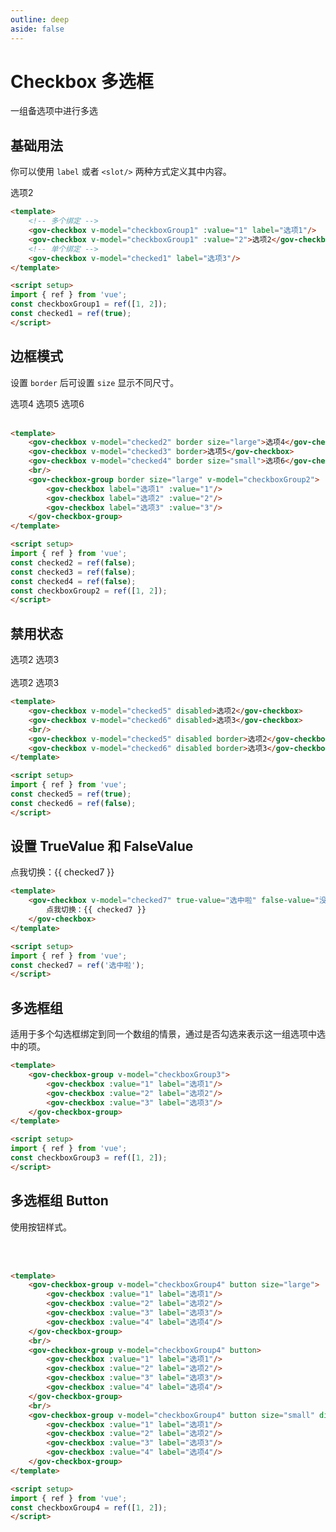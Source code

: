 ```yaml
---
outline: deep
aside: false
---
```


# Checkbox 多选框

一组备选项中进行多选

<script setup>
import { ref } from 'vue';
const checkboxGroup1 = ref([1, 2]);
const checkboxGroup2 = ref([1, 2]);
const checkboxGroup3 = ref([1, 2]);
const checkboxGroup4 = ref([1, 2]);

const checked1 = ref(true);
const checked2 = ref(false);
const checked3 = ref(false);
const checked4 = ref(false);
const checked5 = ref(true);
const checked6 = ref(false);
const checked7 = ref('选中啦');
</script>


## 基础用法

你可以使用 ```label``` 或者 ```<slot/>``` 两种方式定义其中内容。

<demo-container class="demo-gov-form">
	<gov-checkbox v-model="checkboxGroup1" :value="1" label="选项1"/>
	<gov-checkbox v-model="checkboxGroup1" :value="2">选项2</gov-checkbox>
	<gov-checkbox v-model="checked1" label="选项3"/>
</demo-container>

```md
<template>
	<!-- 多个绑定 -->
	<gov-checkbox v-model="checkboxGroup1" :value="1" label="选项1"/>
	<gov-checkbox v-model="checkboxGroup1" :value="2">选项2</gov-checkbox>
	<!-- 单个绑定 -->
	<gov-checkbox v-model="checked1" label="选项3"/>
</template>

<script setup>
import { ref } from 'vue';
const checkboxGroup1 = ref([1, 2]);
const checked1 = ref(true);
</script>
```


## 边框模式

设置 ```border``` 后可设置 ```size``` 显示不同尺寸。

<demo-container class="demo-gov-form">
	<gov-checkbox v-model="checked2" border size="large">选项4</gov-checkbox>
	<gov-checkbox v-model="checked3" border>选项5</gov-checkbox>
	<gov-checkbox v-model="checked4" border size="small">选项6</gov-checkbox>
	<br/>
	<br/>
	<gov-checkbox-group border size="large" v-model="checkboxGroup2">
		<gov-checkbox label="选项1" :value="1"/>
		<gov-checkbox label="选项2" :value="2"/>
		<gov-checkbox label="选项3" :value="3"/>
	</gov-checkbox-group>
</demo-container>

```md
<template>
	<gov-checkbox v-model="checked2" border size="large">选项4</gov-checkbox>
	<gov-checkbox v-model="checked3" border>选项5</gov-checkbox>
	<gov-checkbox v-model="checked4" border size="small">选项6</gov-checkbox>
	<br/>
	<gov-checkbox-group border size="large" v-model="checkboxGroup2">
		<gov-checkbox label="选项1" :value="1"/>
		<gov-checkbox label="选项2" :value="2"/>
		<gov-checkbox label="选项3" :value="3"/>
	</gov-checkbox-group>
</template>

<script setup>
import { ref } from 'vue';
const checked2 = ref(false);
const checked3 = ref(false);
const checked4 = ref(false);
const checkboxGroup2 = ref([1, 2]);
</script>
```


## 禁用状态
<demo-container class="demo-gov-form">
	<gov-checkbox v-model="checked5" disabled>选项2</gov-checkbox>
	<gov-checkbox v-model="checked6" disabled>选项3</gov-checkbox>
	<br/>
	<br/>
	<gov-checkbox v-model="checked5" disabled border>选项2</gov-checkbox>
	<gov-checkbox v-model="checked6" disabled border>选项3</gov-checkbox>
</demo-container>

```md
<template>
	<gov-checkbox v-model="checked5" disabled>选项2</gov-checkbox>
	<gov-checkbox v-model="checked6" disabled>选项3</gov-checkbox>
	<br/>
	<gov-checkbox v-model="checked5" disabled border>选项2</gov-checkbox>
	<gov-checkbox v-model="checked6" disabled border>选项3</gov-checkbox>
</template>

<script setup>
import { ref } from 'vue';
const checked5 = ref(true);
const checked6 = ref(false);
</script>
```



## 设置 TrueValue 和 FalseValue

<demo-container class="demo-gov-form">
	<gov-checkbox v-model="checked7" true-value="选中啦" false-value="没选中">点我切换：{{ checked7 }}</gov-checkbox>
</demo-container>

```md
<template>
	<gov-checkbox v-model="checked7" true-value="选中啦" false-value="没选中">
		点我切换：{{ checked7 }}
	</gov-checkbox>
</template>

<script setup>
import { ref } from 'vue';
const checked7 = ref('选中啦');
</script>
```


## 多选框组

适用于多个勾选框绑定到同一个数组的情景，通过是否勾选来表示这一组选项中选中的项。

<demo-container class="demo-gov-form">
	<gov-checkbox-group v-model="checkboxGroup3">
		<gov-checkbox :value="1" label="选项1"/>
		<gov-checkbox :value="2" label="选项2"/>
		<gov-checkbox :value="3" label="选项3"/>
	</gov-checkbox-group>
</demo-container>

```md
<template>
	<gov-checkbox-group v-model="checkboxGroup3">
		<gov-checkbox :value="1" label="选项1"/>
		<gov-checkbox :value="2" label="选项2"/>
		<gov-checkbox :value="3" label="选项3"/>
	</gov-checkbox-group>
</template>

<script setup>
import { ref } from 'vue';
const checkboxGroup3 = ref([1, 2]);
</script>
```

## 多选框组 Button

使用按钮样式。

<demo-container class="demo-gov-form">
	<gov-checkbox-group v-model="checkboxGroup4" button size="large">
		<gov-checkbox :value="1" label="选项1"/>
		<gov-checkbox :value="2" label="选项2"/>
		<gov-checkbox :value="3" label="选项3"/>
		<gov-checkbox :value="4" label="选项4"/>
	</gov-checkbox-group>
	<br/>
	<gov-checkbox-group v-model="checkboxGroup4" button>
		<gov-checkbox :value="1" label="选项1"/>
		<gov-checkbox :value="2" label="选项2"/>
		<gov-checkbox :value="3" label="选项3"/>
		<gov-checkbox :value="4" label="选项4"/>
	</gov-checkbox-group>
	<br/>
	<gov-checkbox-group v-model="checkboxGroup4" button size="small" disabled>
		<gov-checkbox :value="1" label="选项1"/>
		<gov-checkbox :value="2" label="选项2"/>
		<gov-checkbox :value="3" label="选项3"/>
		<gov-checkbox :value="4" label="选项4"/>
	</gov-checkbox-group>
</demo-container>

```md
<template>
	<gov-checkbox-group v-model="checkboxGroup4" button size="large">
		<gov-checkbox :value="1" label="选项1"/>
		<gov-checkbox :value="2" label="选项2"/>
		<gov-checkbox :value="3" label="选项3"/>
		<gov-checkbox :value="4" label="选项4"/>
	</gov-checkbox-group>
	<br/>
	<gov-checkbox-group v-model="checkboxGroup4" button>
		<gov-checkbox :value="1" label="选项1"/>
		<gov-checkbox :value="2" label="选项2"/>
		<gov-checkbox :value="3" label="选项3"/>
		<gov-checkbox :value="4" label="选项4"/>
	</gov-checkbox-group>
	<br/>
	<gov-checkbox-group v-model="checkboxGroup4" button size="small" disabled>
		<gov-checkbox :value="1" label="选项1"/>
		<gov-checkbox :value="2" label="选项2"/>
		<gov-checkbox :value="3" label="选项3"/>
		<gov-checkbox :value="4" label="选项4"/>
	</gov-checkbox-group>
</template>

<script setup>
import { ref } from 'vue';
const checkboxGroup4 = ref([1, 2]);
</script>
```
